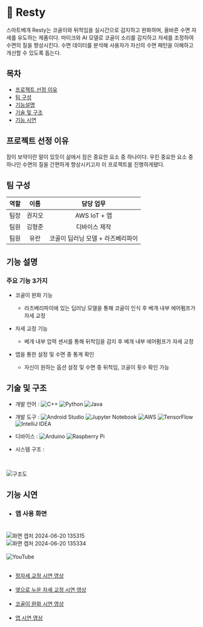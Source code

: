 # 🛌 Resty
스마트베개 Resty는 코골이와 뒤척임을 실시간으로 감지하고 완화하며, 올바른 수면 자세를 유도하는 제품이다. 마이크와 AI 모델로 코골이 소리를 감지하고 자세를 조정하여 수면의 질을 향상시킨다. 수면 데이터를 분석해 사용자가 자신의 수면 패턴을 이해하고 개선할 수 있도록 돕는다.

## 목차
- [프로젝트 선정 이유](#프로젝트-선정-이유)
- [팀 구성](#팀-구성)
- [기능설명](#기능-설명)
- [기술 및 구조](#기술-및-구조)
- [기능 시연](#기능-시연)

## 프로젝트 선정 이유
잠이 보약이란 말이 있듯이 삶에서 잠은 중요한 요소 중 하나이다. 우린 중요한 요소 중 하나인 수면의 질을 간편하게 향상시키고자 이 프로젝트를 진행하게됐다.

## 팀 구성

|역할|이름|담당 업무|
|---|:----:|:---------:|
|팀장|권지오|AWS IoT + 앱|
|팀원|김형준|디바이스 제작|
|팀원|유란|코골이 딥러닝 모델 + 라즈베리파이|

## 기능 설명
### 주요 기능 3가지

- 코골이 완화 기능
  - 라즈베리파이에 있는 딥러닝 모델을 통해 코골이 인식 후 베개 내부 에어펌프가 자세 교정
  
- 자세 교정 기능
  - 베개 내부 압력 센서를 통해 뒤척임을 감지 후 베개 내부 에어펌프가 자세 교정
- 앱을 통한 설정 및 수면 중 통계 확인
  - 자신이 원하는 옵션 설정 및 수면 중 뒤척임, 코골이 횟수 확인 가능

## 기술 및 구조
- 개발 언어 : 
![C++](https://img.shields.io/badge/c++-%2300599C.svg?style=for-the-badge&logo=c%2B%2B&logoColor=white)
![Python](https://img.shields.io/badge/python-3670A0?style=for-the-badge&logo=python&logoColor=ffdd54)
![Java](https://img.shields.io/badge/java-%23ED8B00.svg?style=for-the-badge&logo=openjdk&logoColor=white)  

- 개발 도구 : ![Android Studio](https://img.shields.io/badge/android%20studio-346ac1?style=for-the-badge&logo=android%20studio&logoColor=white)
![Jupyter Notebook](https://img.shields.io/badge/jupyter-%23FA0F00.svg?style=for-the-badge&logo=jupyter&logoColor=white)
![AWS](https://img.shields.io/badge/AWS-%23FF9900.svg?style=for-the-badge&logo=amazon-aws&logoColor=white)
![TensorFlow](https://img.shields.io/badge/TensorFlow-%23FF6F00.svg?style=for-the-badge&logo=TensorFlow&logoColor=white)
![IntelliJ IDEA](https://img.shields.io/badge/IntelliJIDEA-000000.svg?style=for-the-badge&logo=intellij-idea&logoColor=white)  

- 디바이스 : 
 ![Arduino](https://img.shields.io/badge/-Arduino-00979D?style=for-the-badge&logo=Arduino&logoColor=white)
![Raspberry Pi](https://img.shields.io/badge/-RaspberryPi-C51A4A?style=for-the-badge&logo=Raspberry-Pi)
- 시스템 구조 :<br/>
<br/>

![구조도](https://github.com/Jix0xo/IoT_Capstone/assets/136789448/174e5ae8-095d-40a7-99eb-b79fd8b6d3cc)

## 기능 시연
- ### 앱 사용 화면<br/><br/>
![화면 캡처 2024-06-20 135315](https://github.com/Jix0xo/IoT_Capstone/assets/136789448/4a646729-7b08-497c-ab98-89b79ab10c7c)<br/>
![화면 캡처 2024-06-20 135334](https://github.com/Jix0xo/IoT_Capstone/assets/136789448/e301b9ad-e4cb-4744-a3e5-4744f120b36c)
<br/><br/>
![YouTube](https://img.shields.io/badge/YouTube-%23FF0000.svg?style=for-the-badge&logo=YouTube&logoColor=white)<br/><br/>
- [정자세 교정 시연 영상](https://youtu.be/GOmz6sikODg)<br/><br/>
- [옆으로 누운 자세 교정 시연 영상](https://youtu.be/rLDzfJ1hkUs)<br/><br/>
- [코골이 완화 시연 영상](https://youtu.be/LvnRewWps84)<br/><br/>
- [앱 시연 영상](https://youtu.be/gmcnFOtOViI)

